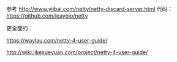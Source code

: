 参考
http://www.yiibai.com/netty/netty-discard-server.html
代码：
https://github.com/ieayoio/netty

更全面的：

https://waylau.com/netty-4-user-guide/

http://wiki.jikexueyuan.com/project/netty-4-user-guide/